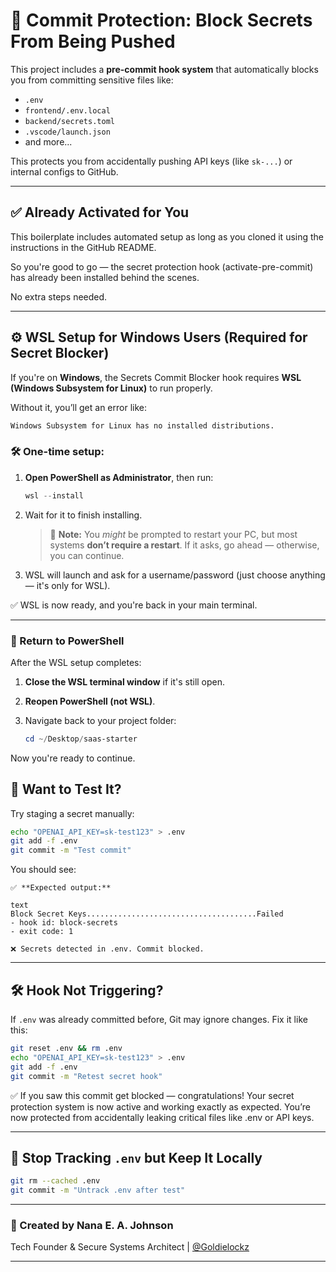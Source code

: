 # 🔐 Commit Protection: Block Secrets From Being Pushed

This project includes a **pre-commit hook system** that automatically blocks you from committing sensitive files like:

- `.env`
- `frontend/.env.local`
- `backend/secrets.toml`
- `.vscode/launch.json`
- and more...

This protects you from accidentally pushing API keys (like `sk-...`) or internal configs to GitHub.

---

## ✅ Already Activated for You

This boilerplate includes automated setup as long as you cloned it using the instructions in the GitHub README.

So you're good to go —
the secret protection hook (activate-pre-commit) has already been installed behind the scenes.

No extra steps needed.

---

## ⚙️ WSL Setup for Windows Users (Required for Secret Blocker)

If you're on **Windows**, the Secrets Commit Blocker hook requires **WSL (Windows Subsystem for Linux)** to run properly.

Without it, you’ll get an error like:

```bash
Windows Subsystem for Linux has no installed distributions.
```

### 🛠 One-time setup:

1. **Open PowerShell as Administrator**, then run:

   ```powershell
   wsl --install
   ```

2. Wait for it to finish installing.

   > 📝 **Note:** You _might_ be prompted to restart your PC, but most systems **don’t require a restart**. If it asks, go ahead — otherwise, you can continue.

3. WSL will launch and ask for a username/password (just choose anything — it's only for WSL).

✅ WSL is now ready, and you're back in your main terminal.

---

### 🔁 Return to PowerShell

After the WSL setup completes:

1. **Close the WSL terminal window** if it's still open.
2. **Reopen PowerShell (not WSL)**.
3. Navigate back to your project folder:

   ```powershell
   cd ~/Desktop/saas-starter
   ```

Now you're ready to continue.

## 🧪 Want to Test It?

Try staging a secret manually:

```bash
echo "OPENAI_API_KEY=sk-test123" > .env
git add -f .env
git commit -m "Test commit"
```

You should see:

```text
✅ **Expected output:**

text
Block Secret Keys......................................Failed
- hook id: block-secrets
- exit code: 1

❌ Secrets detected in .env. Commit blocked.
```

---

## 🛠️ Hook Not Triggering?

If `.env` was already committed before, Git may ignore changes. Fix it like this:

```bash
git reset .env && rm .env
echo "OPENAI_API_KEY=sk-test123" > .env
git add -f .env
git commit -m "Retest secret hook"
```

✅ If you saw this commit get blocked — congratulations!
Your secret protection system is now active and working exactly as expected.
You’re now protected from accidentally leaking critical files like .env or API keys.

---

## 🔄 Stop Tracking `.env` but Keep It Locally

```bash
git rm --cached .env
git commit -m "Untrack .env after test"
```

---

### 👤 Created by Nana E. A. Johnson

Tech Founder & Secure Systems Architect | [@Goldielockz](https://www.instagram.com/goldielockz)

---
